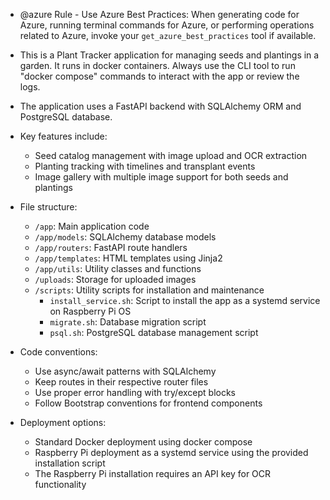 - @azure Rule - Use Azure Best Practices: When generating code for Azure, running terminal commands for Azure, or performing operations related to Azure, invoke your `get_azure_best_practices` tool if available.

- This is a Plant Tracker application for managing seeds and plantings in a garden. It runs in docker containers. Always use the CLI tool to run "docker compose" commands to interact with the app or review the logs.

- The application uses a FastAPI backend with SQLAlchemy ORM and PostgreSQL database.

- Key features include:
  - Seed catalog management with image upload and OCR extraction
  - Planting tracking with timelines and transplant events
  - Image gallery with multiple image support for both seeds and plantings

- File structure:
  - `/app`: Main application code
  - `/app/models`: SQLAlchemy database models
  - `/app/routers`: FastAPI route handlers
  - `/app/templates`: HTML templates using Jinja2
  - `/app/utils`: Utility classes and functions
  - `/uploads`: Storage for uploaded images
  - `/scripts`: Utility scripts for installation and maintenance
    - `install_service.sh`: Script to install the app as a systemd service on Raspberry Pi OS
    - `migrate.sh`: Database migration script
    - `psql.sh`: PostgreSQL database management script

- Code conventions:
  - Use async/await patterns with SQLAlchemy
  - Keep routes in their respective router files
  - Use proper error handling with try/except blocks
  - Follow Bootstrap conventions for frontend components

- Deployment options:
  - Standard Docker deployment using docker compose
  - Raspberry Pi deployment as a systemd service using the provided installation script
  - The Raspberry Pi installation requires an API key for OCR functionality